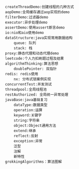     createThreadDemo:创建线程的几种方式
    aopDemo:全局缓存通过aop实现的demo
    filterDemo:过滤器demo
    executor:异步处理demo
    assertDemo:使用assert断言demo
    io:nio和aio使用demo
    dataStructure:java实现常用数据结构
        queue: 队列
        stack: 栈
    proxy:静态代理和动态代理demo
    leetcode:个人力扣刷题过程及结果
    algorithmThinking:算法思想
        doublePointer: 双指针
    redis: redis使用
        nx: 分布式锁案例实现
    concurrentTest:并发测试
    threadpool:全局线程池
    restAuthorized: 全局统一异常处理
    javaBase:java基础复习
        dataType:数据类型
        operation:运算
        keyword:关键字
        string:字符串
        object:Object通用方法
        extend:继承
        reflect:反射
        exception:异常
        泛型
        注解
        新特性
    grokkingAlgorithms：算法图解
    